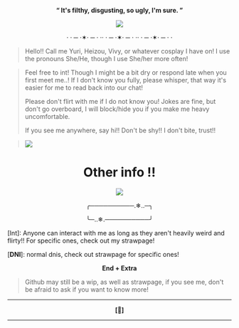 

<div align='center'>
  
  **“ It's filthy, disgusting, so ugly, I'm sure. ”**

 
  <img src="https://cdn.discordapp.com/attachments/1268327200571265137/1404283092486852679/tumblr_524d1b96add71d3d1543c24d01bd545c_cdb3a31d_2048.png?ex=689aa00b&is=68994e8b&hm=71e53673ddadc13bb2d0908fd620f5329bdf2103fada4a715900903163ca6f91&">

· · ─ ·✶· ─ · ·· · ─ ·✶· ─ · ·· · ─ ·✶· ─ · ·
  <div align='left'>
    
> Hello!! Call me Yuri, Heizou, Vivy, or whatever cosplay I have on! I use the pronouns She/He, though I use She/her more often!

> Feel free to int! Though I might be a bit dry or respond late when you first meet me..! If I don't know you fully, please whisper, that way it's easier for me to read back into our chat!
>
> Please don't flirt with me if I do not know you! Jokes are fine, but don't go overboard, I will block/hide you if you make me heavy uncomfortable.
>
> If you see me anywhere, say hi!! Don't be shy!! I don't bite, trust!!

> ![](https://komarev.com/ghpvc/?username=yuriheizou&style=flat-square&label=Starlings&base=0&color=8399ca&abbreviated=true)

<div align='center'>
  
# Other info !!

  <img src="https://cdn.discordapp.com/attachments/1268327200571265137/1404283164364509215/tumblr_16addfa05d4eb55bc220480c49018d9b_710b670f_2048.png?ex=689aa01c&is=68994e9c&hm=ba0f63318021aa7d4c352176fb1ed53ed0dc152904f8c6b9dc5621c67f77cee0&">

  ╭──────────.❄︎..─╮
  
  ╰─..❄︎.──────────╯

  <div align='left'>
    
[Int]: Anyone can interact with me as long as they aren't heavily weird and flirty!! For specific ones, check out my strawpage!

[**DNI**]: normal dnis, check out strawpage for specific ones!

<div align='center'>

**End + Extra**

  <div align='left'>

> Github may still be a wip, as well as strawpage, if you see me, don't be afraid to ask if you want to know more!

<div align='center'>
  
-------------

**[🌙]**

------
